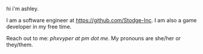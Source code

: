 hi i'm ashley.

I am a software engineer at https://github.com/Stodge-Inc. I am also a game developer in my free time.

Reach out to me: *phxvyper at pm dot me*. My pronouns are she/her or they/them.

<!--
**phxvyper/phxvyper** is a ✨ _special_ ✨ repository because its `README.md` (this file) appears on your GitHub profile.

Here are some ideas to get you started:

- 🔭 I’m currently working on ...
- 🌱 I’m currently learning ...
- 👯 I’m looking to collaborate on ...
- 🤔 I’m looking for help with ...
- 💬 Ask me about ...
- 📫 How to reach me: ...
- 😄 Pronouns: ...
- ⚡ Fun fact: ...
-->
